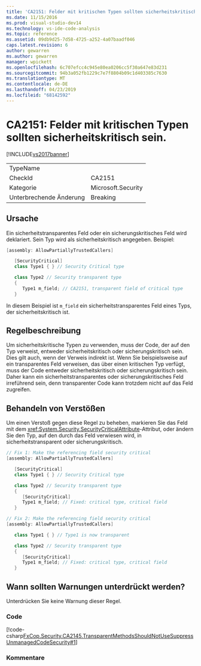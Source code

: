 ```yaml
---
title: 'CA2151: Felder mit kritischen Typen sollten sicherheitskritisch sein | Microsoft-Dokumentation'
ms.date: 11/15/2016
ms.prod: visual-studio-dev14
ms.technology: vs-ide-code-analysis
ms.topic: reference
ms.assetid: 09db9d25-7d58-4725-a252-4a07baadf046
caps.latest.revision: 6
author: gewarren
ms.author: gewarren
manager: wpickett
ms.openlocfilehash: 6c707efcc4c945e80ea0206cc5f30a647e83d231
ms.sourcegitcommit: 94b3a052fb1229c7e7f8804b09c1d403385c7630
ms.translationtype: MT
ms.contentlocale: de-DE
ms.lasthandoff: 04/23/2019
ms.locfileid: "68142592"
---
```

# <a name="ca2151-fields-with-critical-types-should-be-security-critical"></a>CA2151: Felder mit kritischen Typen sollten sicherheitskritisch sein.
[!INCLUDE[vs2017banner](../includes/vs2017banner.md)]

|||
|-|-|
|TypeName||
|CheckId|CA2151|
|Kategorie|Microsoft.Security|
|Unterbrechende Änderung|Breaking|

## <a name="cause"></a>Ursache
 Ein sicherheitstransparentes Feld oder ein sicherungskritisches Feld wird deklariert. Sein Typ wird als sicherheitskritisch angegeben. Beispiel:

```csharp
[assembly: AllowPartiallyTrustedCallers]

   [SecurityCritical]
   class Type1 { } // Security Critical type

   class Type2 // Security transparent type
   {
      Type1 m_field; // CA2151, transparent field of critical type
   }
```

 In diesem Beispiel ist `m_field` ein sicherheitstransparentes Feld eines Typs, der sicherheitskritisch ist.

## <a name="rule-description"></a>Regelbeschreibung
 Um sicherheitskritische Typen zu verwenden, muss der Code, der auf den Typ verweist, entweder sicherheitskritisch oder sicherungskritisch sein. Dies gilt auch, wenn der Verweis indirekt ist. Wenn Sie beispielsweise auf ein transparentes Feld verweisen, das über einen kritischen Typ verfügt, muss der Code entweder sicherheitskritisch oder sicherungskritisch sein. Daher kann ein sicherheitstransparentes oder sicherungskritisches Feld irreführend sein, denn transparenter Code kann trotzdem nicht auf das Feld zugreifen.

## <a name="how-to-fix-violations"></a>Behandeln von Verstößen
 Um einen Verstoß gegen diese Regel zu beheben, markieren Sie das Feld mit dem <xref:System.Security.SecurityCriticalAttribute>-Attribut, oder ändern Sie den Typ, auf den durch das Feld verwiesen wird, in sicherheitstransparent oder sicherungskritisch.

```csharp
// Fix 1: Make the referencing field security critical
[assembly: AllowPartiallyTrustedCallers]

   [SecurityCritical]
   class Type1 { } // Security Critical type

   class Type2 // Security transparent type
   {
      [SecurityCritical]
      Type1 m_field; // Fixed: critical type, critical field
   }

// Fix 2: Make the referencing field security critical
[assembly: AllowPartiallyTrustedCallers]

   class Type1 { } // Type1 is now transparent

   class Type2 // Security transparent type
   {
      [SecurityCritical]
      Type1 m_field; // Fixed: critical type, critical field
   }
```

## <a name="when-to-suppress-warnings"></a>Wann sollten Warnungen unterdrückt werden?
 Unterdrücken Sie keine Warnung dieser Regel.

### <a name="code"></a>Code
 [!code-csharp[FxCop.Security.CA2145.TransparentMethodsShouldNotUseSuppressUnmanagedCodeSecurity#1](../snippets/csharp/VS_Snippets_CodeAnalysis/fxcop.security.ca2145.transparentmethodsshouldnotusesuppressunmanagedcodesecurity/cs/ca2145.cs#1)]

### <a name="comments"></a>Kommentare
